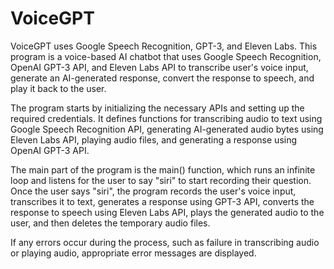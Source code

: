 # VoiceGPT
VoiceGPT uses Google Speech Recognition,  GPT-3, and Eleven Labs.
This program is a voice-based AI chatbot that uses Google Speech Recognition, OpenAI GPT-3 API, and Eleven Labs API to transcribe user's voice input, generate an AI-generated response, convert the response to speech, and play it back to the user.

The program starts by initializing the necessary APIs and setting up the required credentials. It defines functions for transcribing audio to text using Google Speech Recognition API, generating AI-generated audio bytes using Eleven Labs API, playing audio files, and generating a response using OpenAI GPT-3 API.

The main part of the program is the main() function, which runs an infinite loop and listens for the user to say "siri" to start recording their question. Once the user says "siri", the program records the user's voice input, transcribes it to text, generates a response using GPT-3 API, converts the response to speech using Eleven Labs API, plays the generated audio to the user, and then deletes the temporary audio files.

If any errors occur during the process, such as failure in transcribing audio or playing audio, appropriate error messages are displayed.

